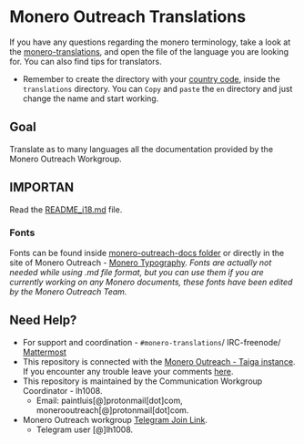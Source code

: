 # Monero Outreach Translations

If you have any questions regarding the monero terminology, take a look at the [monero-translations](https://github.com/monero-ecosystem/monero-translations), and open the file of the language you are looking for. You can also find tips for translators.

 * Remember to create the directory with your [country code](https://wiki.openstreetmap.org/wiki/Nominatim/Country_Codes), inside the `translations` directory. You can `Copy` and `paste` the `en` directory and just change the name and start working.

## Goal

Translate as to many languages all the documentation provided by the Monero Outreach Workgroup.

## IMPORTAN

Read the [README_i18.md](https://github.com/monero-ecosystem/outreach-docs/blob/master/monero-outreach-docs/README_i18n.md) file.

### Fonts

Fonts can be found inside [monero-outreach-docs folder](https://github.com/monero-ecosystem/outreach-docs/tree/master/monero-outreach-docs/fonts/monero%20fonts) or directly in the site of Monero Outreach - [Monero Typography](https://www.monerooutreach.org/monero-typography.php). _Fonts are actually not needed while using .md file format, but you can use them if you are currently working on any Monero documents, these fonts have been edited by the Monero Outreach Team._

## Need Help?

 - For support and coordination - `#monero-translations`/ IRC-freenode/ [Mattermost](https://mattermost.getmonero.org/monero/channels/monero-translations)
 - This repository is connected with the [Monero Outreach - Taiga instance](https://taiga.getmonero.org/project/xmrhaelan-monero-public-relations/). If you encounter any trouble leave your comments [here](https://taiga.getmonero.org/project/xmrhaelan-monero-public-relations/us/48?kanban-status=317).
 - This repository is maintained by the Communication Workgroup Coordinator - lh1008. 
	* Email: paintluis[@]protonmail[dot]com, monerooutreach[@]protonmail[dot]com.
 - Monero Outreach workgroup [Telegram Join Link](https://t.me/joinchat/DM8-zRAVi-tEx-1PEltAIg).
	* Telegram user [@]lh1008.
 

